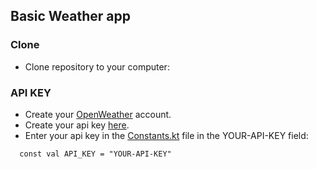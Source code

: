 ## Basic Weather app


### Clone
- Clone repository to your computer:


### API KEY
- Create your [OpenWeather](https://home.openweathermap.org/users/sign_up) account.
- Create your api key [here](https://home.openweathermap.org/api_keys).
- Enter your api key in the [Constants.kt](https://github.com/zLuCaS2K/MyWeather/blob/master/app/src/main/java/com/lucassantos/myweather/utils/Constants.kt) file in the YOUR-API-KEY field:
```
  const val API_KEY = "YOUR-API-KEY"
```